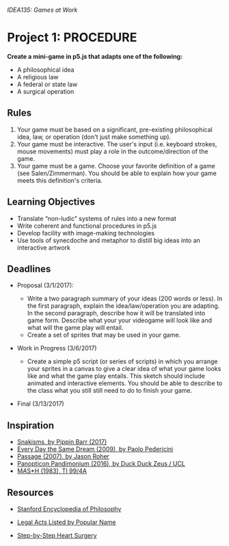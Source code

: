*IDEA135: Games at Work*
# Project 1: PROCEDURE

**Create a mini-game in p5.js that adapts one of the following:**

- A philosophical idea
- A religious law
- A federal or state law
- A surgical operation

## Rules

1. Your game must be based on a significant, pre-existing
philosophical idea, law, or operation (don't just make something up).
2. Your game must be interactive. The user's input (i.e. keyboard
strokes, mouse movements) must play a role in the outcome/direction of
the game.
3. Your game must be a game. Choose your favorite definition of a game
(see Salen/Zimmerman). You should be able to explain how your game
meets this definition's criteria.

## Learning Objectives

- Translate “non-ludic” systems of rules into a new format
- Write coherent and functional procedures in p5.js
- Develop facility with image-making technologies
- Use tools of synecdoche and metaphor to distill big ideas into an
  interactive artwork

## Deadlines

* Proposal (3/1/2017):
    - Write a two paragraph summary of your ideas (200 words or
      less). In the first paragraph, explain the idea/law/operation
      you are adapting. In the second paragraph, describe how it will
      be translated into game form. Describe what your your videogame
      will look like and what will the game play will entail.
    - Create a set of sprites that may be used in your game.
    
* Work in Progress (3/6/2017)
    - Create a simple p5 script (or series of scripts) in which you
      arrange your sprites in a canvas to give a clear idea of what
      your game looks like and what the game play entails. This sketch
      should include animated and interactive elements. You should be
      able to describe to the class what you still still need to do to
      finish your game.

* Final (3/13/2017)


## Inspiration

- [Snakisms, by Pippin Barr (2017)](https://pippinbarr.github.io/SNAKISMS/)
- [Every Day the Same Dream (2009), by Paolo Pedericini](http://www.molleindustria.org/everydaythesamedream/everydaythesamedream.html)
- [Passage (2007), by Jason Roher](http://hcsoftware.sourceforge.net/passage/)
- [Panopticon Pandimonium (2016), by Duck Duck Zeus / UCL](http://www.ucl.ac.uk/BenthamProject/who/panopticon/panopticon_game)
- [M*A*S*H (1983), TI 99/4A](https://youtu.be/97jagCyC0PY?t=50s)

## Resources

- [Stanford Encyclopedia of Philosophy](https://plato.stanford.edu/contents.html)
- [Legal Acts Listed by Popular Name](https://www.law.cornell.edu/topn/0)

- [Step-by-Step Heart Surgery](http://www.popularmechanics.com/science/health/g542/step-by-step-heart-surgery/?slide=1)
